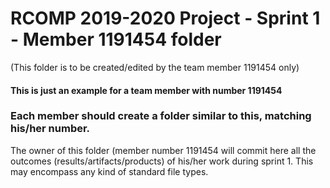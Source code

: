RCOMP 2019-2020 Project - Sprint 1 - Member 1191454 folder
===========================================
(This folder is to be created/edited by the team member 1191454 only)

#### This is just an example for a team member with number 1191454 ####
### Each member should create a folder similar to this, matching his/her number. ###
The owner of this folder (member number 1191454 will commit here all the outcomes (results/artifacts/products) of his/her work during sprint 1. This may encompass any kind of standard file types.
